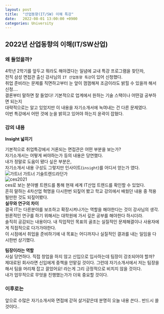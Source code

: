 ```yaml
---
layout: post
title:  "산업동향(IT/SW) 이해 특강"
date:   2022-08-01 13:00:00 +0900
categories: University
---
```


## 2022년 산업동향의 이해(IT/SW산업)
  
### 왜 들었을까?

  4학년 2학기를 앞두고 뭐라도 해야겠다는 일념에 교내 특강 프로그램을 찾던차,  
  전직 삼성 면접관 출신 강사님의 `IT 산업동향 특강`이 있어 신청했다.  
  취업 준비라는 문제를 직면하고부터 눈 앞이 껌껌해져 조금이라도 밝힐 수 있을까 해서 신청....  
  결론부터 말하면 잘 들었다! 기본적으로 업계에서 원하는 기술 스택이나 어떤걸 공부하면 되는지  
  대략적으로는 알고 있었지만 이 내용을 자기소개서에 녹여내는 건 다른 문제였다.  
  이번 특강에서 어떤 것에 눈을 밝히고 있어야 하는지 윤곽이 잡혔다.

### 강의 내용

**Insight 넓히기**

  기본적으로 취업특강에서 거론되는 면접관은 어떤 부분을 보는가?  
  자기소개서는 어떻게 써야하는가 등의 내용은 당연했다.  
  내가 정말로 도움이 됐다 싶은 부분은,  
  자기소개서 내용 구성도 그렇지만 인사이트(`insight`)를 어디서 얻는가 였다.  
  ![가트너]({{site.baseurl}}/assets/images/0801/가트너.jpg)
  가트너 기술트렌드라던가  
  ![ces2021]({{site.baseurl}}/assets/images/0801/ces2021.jpg)  
  ces로 보는 분야별 트렌드를 통해 현재 세계 IT산업 트렌드를 확인할 수 있었다.  
  흔히 말하는 4차산업 혁명을 다시한번 되짚어 봤고 학교 강의에서 배웠던 내용 중 적용될만한 것도 되짚어봤다.
  <br/>
**실무와 연구의 차이**  
  결국 IT는 다른분야를 보조하고 확장시켜나가는 역할을 해야한다는 것이 강사님의 생각.  
  원론적인 연구를 하기 위해서는 대학원에 가서 깊은 공부를 해야한다 하시더라.  
  솔직히 공감되는 내용이다. 내 직업적인 목표의 골조는 실질적인 문제해결이나 사용자에게 직접적으로 다가가야한다.  
  이 시점에서 취업을 준비하기에 내 목표는 어디까지나 실질적인 결과를 내는 일임을 다시한번 상기했다.
 <br/>

**팀장이라는 역할**  
  사실 당연하다. 직접 창업을 하지 않고 신입으로 입사하는데 팀장이 강조되어야 할까?  
  제대로된 회사라면 신입에게 중책을 안맡길 것이다. 그런데 자기소개서에서 저는 팀장을 해서 팀을 머리채 잡고 끌었어요! 라는게 그리 긍정적으로 비치지 않을 것이다.  
  내가 업무적으로 무엇을 진행했는가가 더욱 중요할 것이다.  

### 이후로는

  앞으로 수많은 자기소개서와 면접에 갇혀 살거같은데 분명히 오늘 내용 쓴다.. 반드시 쓸 것이다..
